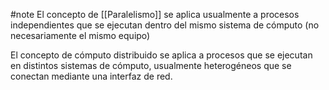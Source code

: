 #note 
El concepto de [[Paralelismo]] se aplica usualmente a procesos independientes que se ejecutan dentro del mismo sistema de cómputo (no necesariamente el mismo equipo)

El concepto de cómputo distribuido se aplica a procesos que se ejecutan en distintos sistemas de cómputo, usualmente heterogéneos que se conectan mediante una interfaz de red.